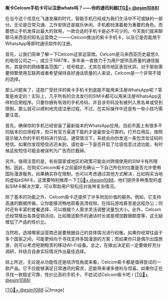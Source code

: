 **紫卡Celcom手机卡可以注册whats吗？——你的通讯利器[[TG💪+ @esim1088](https://t.me/s/esim1088)]**

在当今这个信息化飞速发展的时代，智能手机已经成为我们生活中不可或缺的一部分。无论是日常沟通、工作安排还是娱乐休闲，手机都扮演着极为重要的角色。而要想让手机发挥出最大的效用，一款合适的手机卡是必不可少的。今天我们就来聊聊马来西亚的知名运营商之一——Celcom推出的紫卡手机卡，以及它是否能用于WhatsApp等即时通讯软件的注册。

首先，让我们简单了解一下Celcom这家运营商。Celcom是马来西亚历史最悠久的电信公司之一，成立于1987年，多年来一直致力于为用户提供高质量的通信服务。其提供的网络覆盖范围广，信号稳定，尤其在城市地区表现优异。对于那些需要频繁使用互联网或者希望保持良好通话质量的人来说，Celcom是一个非常不错的选择。

那么问题来了，这款广受好评的紫卡手机卡到底能不能用来注册WhatsApp呢？答案是肯定的！实际上，几乎所有的合法发行的SIM卡都可以用来注册WhatsApp这样的应用程序。只要你拥有有效的手机号码，并且该号码没有被列入黑名单或受到限制，那么就可以顺利地完成注册过程。不过，在实际操作中还是有一些小技巧需要注意。

首先，确保你的手机已经安装了最新版本的WhatsApp应用。目前市面上有很多不同版本的应用程序，但只有官方渠道下载的才是最安全可靠的。打开应用后，按照提示输入你的手机号码进行验证。通常情况下，系统会向你发送一条包含验证码的短信。如果你发现短信迟迟未到，请检查一下是否开启了垃圾信息过滤功能，有时候这些短信可能会被误判为广告而拦截掉。

另外，值得注意的是，有些国家或地区的政策可能会对跨境使用的SIM卡有所限制。因此，在购买Celcom紫卡之前最好先确认一下自己所在的位置是否允许使用国际漫游服务。如果确实存在限制，也可以考虑通过其他方式解决，比如购买当地的虚拟eSIM卡。这里要特别推荐一下[TG💪+ @esim1088](https://t.me/s/esim1088)，他们提供多种类型的虚拟SIM卡解决方案，可以帮助用户轻松应对各种复杂情况。

除了基本的功能之外，Celcom紫卡还提供了许多附加价值的服务。例如，它支持高速的数据传输，让你能够流畅地观看高清视频、在线玩游戏甚至是远程办公；同时还有丰富的套餐选择，可以根据个人需求灵活调整流量包大小。此外，Celcom还经常推出各类促销活动，比如赠送额外的通话时长或是增加数据额度等，这无疑增加了产品的性价比。

当然啦，选择哪家运营商还是要根据自己的具体情况进行权衡。如果你经常往返于多个国家之间，可能更倾向于寻找支持多国漫游的方案；而如果你只是偶尔出国旅游，则可以考虑短期租赁的移动Wi-Fi设备。总之，在做出决定前一定要做好充分调研，并结合自身实际情况作出最佳选择。

综上所述，无论是从功能性还是经济性角度来看，Celcom紫卡都是值得尝试的一款产品。它不仅能够满足日常通讯的需求，还能带来诸多便利与惊喜。如果你正在寻找一款稳定可靠、性价比高的手机卡，不妨试试Celcom紫卡吧！[[TG💪+ @esim1088](https://t.me/s/esim1088)]

[[TG💪+ @esim1088](https://t.me/s/esim1088) ![Image](https://i.postimg.cc/4NQfJmqS/Snipaste-2025-05-13-00-14-12.png)]
